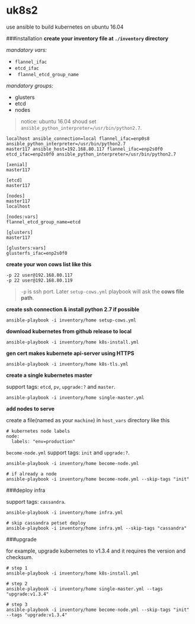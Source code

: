 # uk8s2
use ansible to build kubernetes on ubuntu 16.04

###installation
**create your inventory file at `./inventory` directory**

*mandatory vars:*

- `flannel_ifac`
- `etcd_ifac`
- ` flannel_etcd_group_name`

*mandatory groups:*

- glusters
- etcd
- nodes

> notice: ubuntu 16.04 shoud set `ansible_python_interpreter=/usr/bin/python2.7`.

```
localhost ansible_connection=local flannel_ifac=enp0s8 ansible_python_interpreter=/usr/bin/python2.7
master117 ansible_host=192.168.80.117 flannel_ifac=enp2s0f0 etcd_ifac=enp2s0f0 ansible_python_interpreter=/usr/bin/python2.7

[xenial]
master117

[etcd]
master117

[nodes]
master117
localhost

[nodes:vars]
flannel_etcd_group_name=etcd

[glusters]
master117

[glusters:vars]
glusterfs_ifac=enp2s0f0
```
**create your won cows list like this**

```
-p 22 user@192.168.80.117
-p 22 user@192.168.80.119
```
> `-p` is ssh port. Later `setup-cows.yml` playbook will ask the **cows file path**.

**create ssh connection & install python 2.7 if possible**

```ansible-playbook -i inventory/home setup-cows.yml```

**download kubernetes from github release to local**

```
ansible-playbook -i inventory/home k8s-install.yml
```

**gen cert makes kubernete api-server using HTTPS**

```
ansible-playbook -i inventory/home k8s-tls.yml
```

**create a single kubernetes master**

support tags: `etcd`, `pv`, `upgrade:?` and `master`.

```
ansible-playbook -i inventory/home single-master.yml
```

**add nodes to serve**

create a file(named as your `machine`) in `host_vars` directory like this

```
# kubernetes node labels
node:
  labels: "env=production"
```

`become-node.yml` support tags: `init` and `upgrade:?`.

```
ansible-playbook -i inventory/home become-node.yml

# if already a node
ansible-playbook -i inventory/home become-node.yml --skip-tags "init"
```

###deploy infra

support tags: `cassandra`.

```
ansible-playbook -i inventory/home infra.yml

# skip cassandra petset deploy
ansible-playbook -i inventory/home infra.yml --skip-tags "cassandra"
```

###upgrade

for example, upgrade kubernetes to v1.3.4 and it requires the version and checksum.

```
# step 1
ansible-playbook -i inventory/home k8s-install.yml

# step 2
ansible-playbook -i inventory/home single-master.yml --tags "upgrade:v1.3.4"

# step 3
ansible-playbook -i inventory/home become-node.yml --skip-tags "init" --tags "upgrade:v1.3.4"
```


